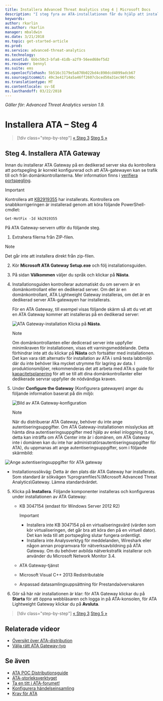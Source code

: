 ```yaml
---
title: Installera Advanced Threat Analytics steg 4 | Microsoft Docs
description: "I steg fyra av ATA-installationen får du hjälp att installera ATA Gateway."
keywords: 
author: rkarlin
ms.author: rkarlin
manager: mbaldwin
ms.date: 3/21/2018
ms.topic: get-started-article
ms.prod: 
ms.service: advanced-threat-analytics
ms.technology: 
ms.assetid: 6bbc50c3-bfa8-41db-a2f9-56eed68ef5d2
ms.reviewer: bennyl
ms.suite: ems
ms.openlocfilehash: 5b516c3179e5a870b022bd4c890dcd4099adcb67
ms.sourcegitcommit: 49c3e41714a5a46ff2607cbced50a31ec90fc90c
ms.translationtype: MT
ms.contentlocale: sv-SE
ms.lasthandoff: 03/22/2018
---
```

*Gäller för: Advanced Threat Analytics version 1.9.*



# <a name="install-ata---step-4"></a>Installera ATA – Steg 4

>[!div class="step-by-step"]
[« Steg 3](install-ata-step3.md)
[Steg 5 »](install-ata-step5.md)

## <a name="step-4-install-the-ata-gateway"></a>Steg 4. Installera ATA Gateway

Innan du installerar ATA Gateway på en dedikerad server ska du kontrollera att portspegling är korrekt konfigurerad och att ATA-gatewayen kan se trafik till och från domänkontrollanterna. Mer information finns i [verifiera portspegling](validate-port-mirroring.md).


> [!IMPORTANT]
> Kontrollera att [KB2919355](http://support.microsoft.com/kb/2919355/) har installerats.  Kontrollera om snabbkorrigeringen är installerad genom att köra följande PowerShell-cmdlet:
>
> `Get-HotFix -Id kb2919355`

På ATA Gateway-servern utför du följande steg.

1.  Extrahera filerna från ZIP-filen. 
> [!NOTE] 
> Det går inte att installera direkt från zip-filen.

2.  Kör **Microsoft ATA Gateway Setup.exe** och följ installationsguiden.

3.  På sidan **Välkommen** väljer du språk och klickar på **Nästa**.

4.  Installationsguiden kontrollerar automatiskt du om servern är en domänkontrollant eller en dedikerad server. Om det är en domänkontrollant, ATA Lightweight Gateway installeras, om det är en dedikerad server ATA-gatewayen har installerats. 
    
    För en ATA Gateway, till exempel visas följande skärm så att du vet att en ATA Gateway kommer att installeras på en dedikerad server:
    
    ![ATA Gateway-installation](media/ata-gw-install.png) Klicka på **Nästa**.

    > [!NOTE] 
    > Om domänkontrollanten eller dedicerad server inte uppfyller minimikraven för installationen, visas ett varningsmeddelande. Detta förhindrar inte att du klickar på **Nästa** och fortsätter med installationen. Det kan vara rätt alternativ för installation av ATA i små testa labbmiljö där du inte behöver lika mycket utrymme för lagring av data. I produktionsmiljöer, rekommenderas det att arbeta med ATA:s guide för [kapacitetsplanering](ata-capacity-planning.md) för att se till att dina domänkontrollanter eller dedikerade servrar uppfyller de nödvändiga kraven.

4.  Under **Configure the Gateway** (Konfigurera gatewayen) anger du följande information baserat på din miljö:

    ![Bild av ATA Gateway-konfiguration](media/ata-gw-configure.png)

    > [!NOTE]
    > När du distribuerar ATA Gateway, behöver du inte ange autentiseringsuppgifter. Om ATA Gateway-installationen misslyckas att hämta dina autentiseringsuppgifter med hjälp av enkel inloggning (t.ex, detta kan inträffa om ATA Center inte är i domänen, om ATA Gateway inte i domänen kan du inte har administratörsautentiseringsuppgifter för ATA), du uppmanas att ange autentiseringsuppgifter, som i följande skärmbild: 

  ![Ange autentiseringsuppgifter för ATA gateway](media/ata-install-credentials.png)

   - Installationssökväg: Detta är den plats där ATA Gateway har installerats. Som standard är sökvägen %programfiles%\Microsoft Advanced Threat Analytics\Gateway. Lämna standardvärdet.
    
5. Klicka på **Installera**. Följande komponenter installeras och konfigureras under installationen av ATA Gateway:

    -   KB 3047154 (endast för Windows Server 2012 R2)

        > [!IMPORTANT]
        > -   Installera inte KB 3047154 på en virtualiseringsvärd (värden som kör virtualiseringen, det går bra att köra den på en virtuell dator). Det kan leda till att portspegling slutar fungera ordentligt. 
        > -   Installera inte Analysverktyg för meddelanden, Wireshark eller någon annan programvara för nätverksavbildning på ATA Gateway. Om du behöver avbilda nätverkstrafik installerar och använder du Microsoft Network Monitor 3.4.

    -   ATA Gateway-tjänst
    -   Microsoft Visual C++ 2013 Redistributable
    -   Anpassad datasamlingsuppsättning för Prestandaövervakaren

5.  Gör så här när installationen är klar: för ATA Gateway klickar du på **Starta** för att öppna webbläsaren och logga in på ATA-konsolen, för ATA Lightweight Gateway klickar du på **Avsluta**.


>[!div class="step-by-step"]
[« Steg 3](install-ata-step3.md)
[Steg 5 »](install-ata-step5.md)


## <a name="related-videos"></a>Relaterade videor
- [Översikt över ATA-distribution](https://channel9.msdn.com/Shows/Microsoft-Security/Overview-of-ATA-Deployment-in-10-Minutes)
- [Välja rätt ATA Gateway-typ](https://channel9.msdn.com/Shows/Microsoft-Security/ATA-Deployment-Choose-the-Right-Gateway-Type)

## <a name="see-also"></a>Se även
- [ATA POC Distributionsguide](http://aka.ms/atapoc)
- [ATA-storleksverktyget](http://aka.ms/atasizingtool)
- [Ta en titt i ATA-forumet!](https://social.technet.microsoft.com/Forums/security/home?forum=mata)
- [Konfigurera händelseinsamling](configure-event-collection.md)
- [Krav för ATA](ata-prerequisites.md)

